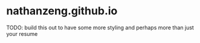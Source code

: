 # nathanzeng.github.io
TODO: build this out to have some more styling and perhaps more than just your resume
